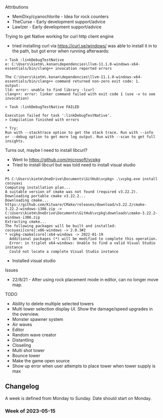 Attributions
- MemDixy/cyanochlorite - Idea for rock counters
- TheCurse - Early development support/advice
- Lawlzer - Early development support/advice

Trying to get Native working for curl http client engine

- tried installing curl via https://curl.se/windows/
 was able to install it in to the path, but got error when running afterwards:

```shell
> Task :linkDebugTestNative
e: C:\Users\kietm\.konan\dependencies\llvm-11.1.0-windows-x64-essentials/bin/clang++ invocation reported errors

The C:\Users\kietm\.konan\dependencies\llvm-11.1.0-windows-x64-essentials/bin/clang++ command returned non-zero exit code: 1.
output:
lld: error: unable to find library -lcurl
clang++: error: linker command failed with exit code 1 (use -v to see invocation)

> Task :linkDebugTestNative FAILED

Execution failed for task ':linkDebugTestNative'.
> Compilation finished with errors

* Try:
Run with --stacktrace option to get the stack trace. Run with --info or --debug option to get more log output. Run with --scan to get full insights.
```


Turns out, maybe I need to install libcurl?
- Went to https://github.com/microsoft/vcpkg
- Tried to install libcurl but was told need to install visual studio
- 
```shell
PS C:\Users\kietm\OneDrive\Documents\GitHub\vcpkg> .\vcpkg.exe install cocoyaxi
Computing installation plan...
A suitable version of cmake was not found (required v3.22.2). Downloading portable cmake v3.22.2...
Downloading cmake...
https://github.com/Kitware/CMake/releases/download/v3.22.2/cmake-3.22.2-windows-i386.zip -> C:\Users\kietm\OneDrive\Documents\GitHub\vcpkg\downloads\cmake-3.22.2-windows-i386.zip
Extracting cmake...
The following packages will be built and installed:
cocoyaxi[core]:x86-windows -> 2.0.3#2
* vcpkg-cmake[core]:x64-windows -> 2022-01-19
  Additional packages (*) will be modified to complete this operation.
  Error: in triplet x64-windows: Unable to find a valid Visual Studio instance
  Could not locate a complete Visual Studio instance
```
- Installed visual studio

Issues
- 22/8/21 - After using rock placement mode in editor, can no longer move map.

TODO
- Ability to delete multiple selected towers
- Multi tower selection display UI. Show the damage/speed upgrades in the overview.
- Monster spawner system
- Air waves
- Editor
- Random wave creator
- Distantling
- Closeling
- Multi shot tower
- Bounce tower
- Make the game open source
- Show up error when user attempts to place tower when tower supply is max

## Changelog

A week is defined from Monday to Sunday.
Date should start on Monday.

### Week of 2023-05-15